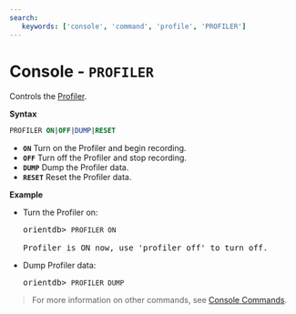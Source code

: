 ```yaml
---
search:
   keywords: ['console', 'command', 'profile', 'PROFILER']
---
```


# Console - `PROFILER`

Controls the [Profiler](Profiler.md).

**Syntax**

```sql
PROFILER ON|OFF|DUMP|RESET
```
- **`ON`** Turn on the Profiler and begin recording.
- **`OFF`** Turn off the Profiler and stop recording.
- **`DUMP`** Dump the Profiler data.
- **`RESET`** Reset the Profiler data.

**Example**

- Turn the Profiler on:

  <pre>
  orientdb> <code class='lang-sql userinput'>PROFILER ON</code>

  Profiler is ON now, use 'profiler off' to turn off.
  </pre>

- Dump Profiler data:

  <pre>
  orientdb> <code class='lang-sql userinput'>PROFILER DUMP</code>
  </pre>


>For more information on other commands, see [Console Commands](Console-Commands.md).
